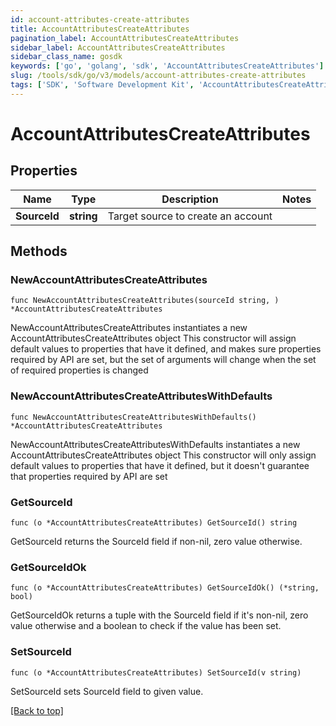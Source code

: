 ```yaml
---
id: account-attributes-create-attributes
title: AccountAttributesCreateAttributes
pagination_label: AccountAttributesCreateAttributes
sidebar_label: AccountAttributesCreateAttributes
sidebar_class_name: gosdk
keywords: ['go', 'golang', 'sdk', 'AccountAttributesCreateAttributes'] 
slug: /tools/sdk/go/v3/models/account-attributes-create-attributes
tags: ['SDK', 'Software Development Kit', 'AccountAttributesCreateAttributes']
---
```


# AccountAttributesCreateAttributes

## Properties

Name | Type | Description | Notes
------------ | ------------- | ------------- | -------------
**SourceId** |  **string** | Target source to create an account | 

## Methods

### NewAccountAttributesCreateAttributes

`func NewAccountAttributesCreateAttributes(sourceId string, ) *AccountAttributesCreateAttributes`

NewAccountAttributesCreateAttributes instantiates a new AccountAttributesCreateAttributes object
This constructor will assign default values to properties that have it defined,
and makes sure properties required by API are set, but the set of arguments
will change when the set of required properties is changed

### NewAccountAttributesCreateAttributesWithDefaults

`func NewAccountAttributesCreateAttributesWithDefaults() *AccountAttributesCreateAttributes`

NewAccountAttributesCreateAttributesWithDefaults instantiates a new AccountAttributesCreateAttributes object
This constructor will only assign default values to properties that have it defined,
but it doesn't guarantee that properties required by API are set

### GetSourceId

`func (o *AccountAttributesCreateAttributes) GetSourceId() string`

GetSourceId returns the SourceId field if non-nil, zero value otherwise.

### GetSourceIdOk

`func (o *AccountAttributesCreateAttributes) GetSourceIdOk() (*string, bool)`

GetSourceIdOk returns a tuple with the SourceId field if it's non-nil, zero value otherwise
and a boolean to check if the value has been set.

### SetSourceId

`func (o *AccountAttributesCreateAttributes) SetSourceId(v string)`

SetSourceId sets SourceId field to given value.



[[Back to top]](#) 


